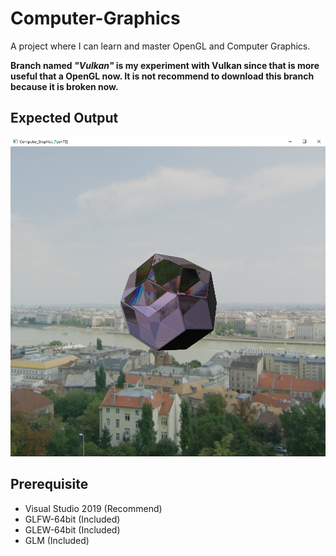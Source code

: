 # Computer-Graphics
A project where I can learn and master OpenGL and Computer Graphics.

**Branch named _"Vulkan"_ is my experiment with Vulkan since that is more useful that a OpenGL now. It is not recommend to download this branch because it is broken now.**

## Expected Output
![Result image](/Computer_Graphics/Resources/readme/ScreenshotRayMarched.png)

## Prerequisite
- Visual Studio 2019 (Recommend)
- GLFW-64bit (Included)
- GLEW-64bit (Included)
- GLM (Included) 
